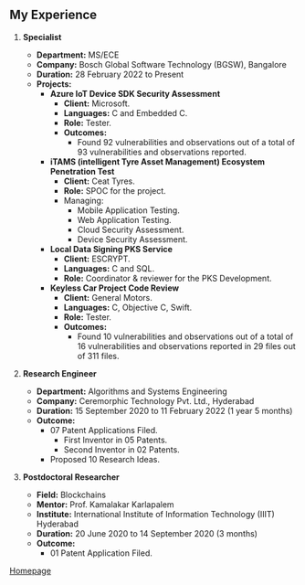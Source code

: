 <!--- load your font awesome icons for Font Awesome 5 --->
<link rel="stylesheet" href="https://maxcdn.bootstrapcdn.com/font-awesome/4.7.0/css/font-awesome.min.css">
<!--- load the theme js script after markdown-editor.min.js --->
<script src="/path/to/js/themes/fa5/theme.js"></script>

## My Experience

1. **Specialist**
   - **Department:** MS/ECE
   - **Company:** Bosch Global Software Technology (BGSW), Bangalore
   - **Duration:** 28 February 2022 to Present
   - **Projects:**
      - **Azure IoT Device SDK Security Assessment**
         - **Client:** Microsoft.
         - **Languages:** C and Embedded C.
         - **Role:** Tester.
         - **Outcomes:**
            - Found 92 vulnerabilities and observations out of a total of 93 vulnerabilities and observations reported.
      - **iTAMS (intelligent Tyre Asset Management) Ecosystem Penetration Test**
         - **Client:** Ceat Tyres.
         - **Role:** SPOC for the project.
         - Managing:
            - Mobile Application Testing.
            - Web Application Testing.
            - Cloud Security Assessment.
            - Device Security Assessment.
      - **Local Data Signing PKS Service**
         - **Client:** ESCRYPT.
         - **Languages:** C and SQL.
         - **Role:** Coordinator & reviewer for the PKS Development.
      - **Keyless Car Project Code Review**
         - **Client:** General Motors.
         - **Languages:** C, Objective C, Swift.
         - **Role:** Tester.
         - **Outcomes:**
            - Found 10 vulnerabilities and observations out of a total of 16 vulnerabilities and observations reported in 29 files out of 311 files.

1. **Research Engineer**
   - **Department:** Algorithms and Systems Engineering
   - **Company:** Ceremorphic Technology Pvt. Ltd., Hyderabad
   - **Duration:** 15 September 2020 to 11 February 2022 (1 year 5 months)
   - **Outcome:**
      - 07 Patent Applications Filed.
         - First Inventor in 05 Patents.
         - Second Inventor in 02 Patents.
      - Proposed 10 Research Ideas.

1. **Postdoctoral Researcher**
   - **Field:** Blockchains
   - **Mentor:** Prof. Kamalakar Karlapalem
   - **Institute:** International Institute of Information Technology (IIIT) Hyderabad
   - **Duration:** 20 June 2020 to 14 September 2020 (3 months)
   - **Outcome:**
      - 01 Patent Application Filed.

[<i class="fa fa-arrow-circle-left"></i> Homepage](index)
